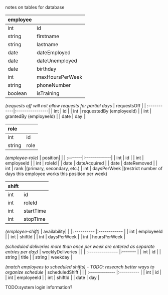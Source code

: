 notes on tables for database

| employee  |                 |
| :---------|:----------------|
| int       | id              |
| string    | firstname       |
| string    | lastname        |
| date      | dateEmployed    |
| date      | dateUnemployed  |
| date      | birthday        |
| int       | maxHoursPerWeek |
| string    | phoneNumber     |
| boolean   | isTraining      |

_(requests off will not allow requests for partial days_
| requestsOff |
| :-----------|:----------------|
| int         | id              | 
| int         | requestedBy (employeeId) |
| int         | grantedBy (employeeId)   |
| date        | day              |

| role   |       |
| :------|:------|
| int    | id    |
| string | role  |

_(employee-role)_
| position|              |
| :-------|:-------------|
| int     | id           |
| int     | employeeId   |
| int     | roleId       |
| date    | dateAcquired |
| date    | dateRemoved  |
| int     | rank         |(primary, secondary, etc.)
| int     | daysPerWeek  |(restrict number of days this employee works this position per week)

| shift   |           |
| :------ |:--------- |
| int     | id        |
| int     | roleId    |
| int     | startTime |
| int     | stopTime  |

_(employee-shift)_
| availability|              |
| :---------- |:------------ |
| int         | employeeId   |
| int         | shiftId      |
| int         | daysPerWeek  |
| int         | hoursPerWeek |

_(scheduled deliveries more than once per week are entered as separate entries per day)_
| weeklyDeliveries |         |
| :--------------- |:------- |
| int              | id      |
| string           | title   |
| string           | weekday |

_(match employees to scheduled shifts) - TODO: research better ways to organize schedule_
| scheduledShift |            |
| :------------- |:---------- |
| int            | id         |
| int            | employeeId |
| int            | shiftId    |
| date           | day        |

TODO:system login information?

